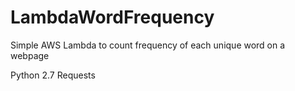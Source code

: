 # LambdaWordFrequency
Simple AWS Lambda to count frequency of each unique word on a webpage

Python 2.7
Requests
